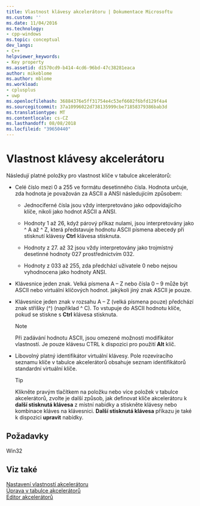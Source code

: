 ```yaml
---
title: Vlastnost klávesy akcelerátoru | Dokumentace Microsoftu
ms.custom: ''
ms.date: 11/04/2016
ms.technology:
- cpp-windows
ms.topic: conceptual
dev_langs:
- C++
helpviewer_keywords:
- Key property
ms.assetid: d1570cd9-b414-4cd6-96bd-47c38281eaca
author: mikeblome
ms.author: mblome
ms.workload:
- cplusplus
- uwp
ms.openlocfilehash: 36884376e5ff31754e4c53ef6602f6bfd129f4a4
ms.sourcegitcommit: 37a10996022d738135999cbe71858379386bab3d
ms.translationtype: MT
ms.contentlocale: cs-CZ
ms.lasthandoff: 08/08/2018
ms.locfileid: "39650440"
---
```

# <a name="accelerator-key-property"></a>Vlastnost klávesy akcelerátoru
Následují platné položky pro vlastnost klíče v tabulce akcelerátorů:  
  
-   Celé číslo mezi 0 a 255 ve formátu desetinného čísla. Hodnota určuje, zda hodnota je považován za ASCII a ANSI následujícím způsobem:  
  
    -   Jednociferné čísla jsou vždy interpretováno jako odpovídajícího klíče, nikoli jako hodnot ASCII a ANSI.  
  
    -   Hodnoty 1 až 26, když párový příkaz nulami, jsou interpretovány jako ^ A až ^ Z, která představuje hodnotu ASCII písmena abecedy při stisknutí klávesy **Ctrl** klávesa stisknuta.  
  
    -   Hodnoty z 27. až 32 jsou vždy interpretovány jako trojmístný desetinné hodnoty 027 prostřednictvím 032.  
  
    -   Hodnoty z 033 až 255, zda předchází uživatele 0 nebo nejsou vyhodnocena jako hodnoty ANSI.  
  
-   Klávesnice jeden znak. Velká písmena A – Z nebo čísla 0 – 9 může být ASCII nebo virtuální klíčových hodnot. jakýkoli jiný znak ASCII je pouze.  
  
-   Klávesnice jeden znak v rozsahu A – Z (velká písmena pouze) předchází znak stříšky (^) (například ^ C). To vstupuje do ASCII hodnotu klíče, pokud se stiskne s **Ctrl** klávesa stisknuta.  
  
    > [!NOTE]
    >  Při zadávání hodnotu ASCII, jsou omezené možnosti modifikátor vlastností. Je pouze klávesu CTRL k dispozici pro použití **Alt** klíč.  
  
-   Libovolný platný identifikátor virtuální klávesy. Pole rozevíracího seznamu klíče v tabulce akcelerátorů obsahuje seznam identifikátorů standardní virtuální klíče.  
  
    > [!TIP]
    >  Klikněte pravým tlačítkem na položku nebo více položek v tabulce akcelerátorů, zvolte je další způsob, jak definovat klíče akcelerátoru k **další stisknutá klávesa** z místní nabídky a stiskněte klávesy nebo kombinace kláves na klávesnici. **Další stisknutá klávesa** příkazu je také k dispozici **upravit** nabídky.  
  
## <a name="requirements"></a>Požadavky  
 Win32  
  
## <a name="see-also"></a>Viz také  
 [Nastavení vlastností akcelerátoru](../windows/setting-accelerator-properties.md)   
 [Úprava v tabulce akcelerátorů](../windows/editing-in-an-accelerator-table.md)   
 [Editor akcelerátorů](../windows/accelerator-editor.md)